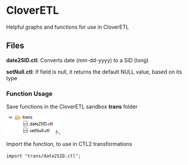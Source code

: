 # CloverETL
Helpful graphs and functions for use in CloverETL   
   
## Files ##   
   
**date2SID.ctl**:  Converts date (mm-dd-yyyy) to a SID (long)   
   
**setNull.ctl**:  If field is null, it returns the default NULL value, based on its type
   
   
### Function Usage ###   
   
Save functions in the CloverETL sandbox **trans** folder   
   
![function usage](/docs/example1.png)   
   
Import the function, to use in CTL2 transformations   
   
`import "trans/date2SID.ctl";`   

